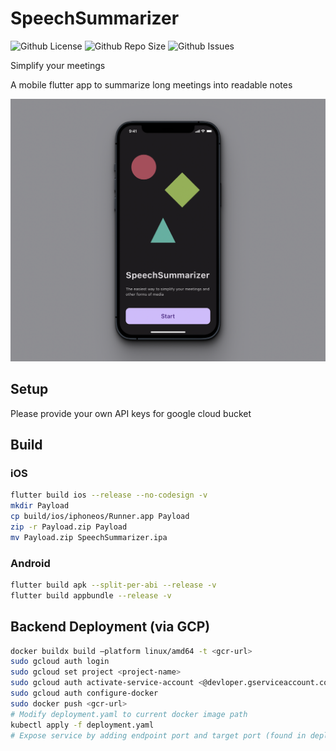 # SpeechSummarizer
![Github License](https://img.shields.io/github/license/eveev26/SpeechSummarizer)
 ![Github Repo Size](https://img.shields.io/github/repo-size/eveev26/SpeechSummarizer)
  ![Github Issues](https://img.shields.io/github/issues/eveev26/SpeechSummarizer)

Simplify your meetings

A mobile flutter app to summarize long meetings into readable notes

![Screenshot of SpeechSummarizer in Dark Mode](assets/dark.png?raw=true)

## Setup

Please provide your own API keys for google cloud bucket

## Build

### iOS

```bash
flutter build ios --release --no-codesign -v
mkdir Payload
cp build/ios/iphoneos/Runner.app Payload
zip -r Payload.zip Payload
mv Payload.zip SpeechSummarizer.ipa
```

### Android

```bash
flutter build apk --split-per-abi --release -v
flutter build appbundle --release -v
```

## Backend Deployment (via GCP)

```bash
docker buildx build —platform linux/amd64 -t <gcr-url>
sudo gcloud auth login
sudo gcloud set project <project-name>
sudo gcloud auth activate-service-account <@devloper.gserviceaccount.com id> --key-file=<path to auth key>
sudo gcloud auth configure-docker
sudo docker push <gcr-url>
# Modify deployment.yaml to current docker image path
kubectl apply -f deployment.yaml
# Expose service by adding endpoint port and target port (found in deployment.yaml)
```
